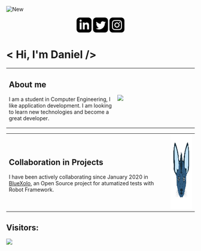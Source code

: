 ![New](https://user-images.githubusercontent.com/58959667/136335666-68a2cacb-95ca-4a28-966e-5b7746b60374.gif)

<p align='center'>
  <a href="https://www.linkedin.com/in/danielruizgtz" target="_blank"><img height="40" src="img\linkedin.svg"></a>
  <a href="https://twitter.com/Daniel_Ruiz_Gtz" target="_blank"><img height="40" src="img\twitter.svg"></a>
  <a href="https://www.instagram.com/daniel.ruiz.gdl" target="_blank"><img height="40" src="img\instagram.svg"></a>
</p>

# < Hi, I'm Daniel />

<table>
  <tr>
    <td> 
    <h2>About me</h2>
      <p>
        I am a student in Computer Engineering, I like application development. I am looking to learn new technologies and become a great developer.  
      </p>
    </td>
    <td>
      <img align='right' src='https://user-images.githubusercontent.com/5713670/87202985-820dcb80-c2b6-11ea-9f56-7ec461c497c3.gif' width='200"'>
    </td>
  </tr>
</table>
<table>
  <tr>
    <td> 
      <h2>Collaboration in Projects</h2>
      <p>
        I have been actively collaborating since January 2020 in <a href="https://www.instagram.com/daniel.ruiz.gdl" target="_blank"> BlueXolo</a>, an Open Source project for atumatized tests with Robot Framework.
      </p>
    </td>
    <td>
      <img height="200" src="img\xolo.svg" >
    </td>
  </tr>
</table>

## Visitors:
<img src="https://profile-counter.glitch.me/Daniel-Ruiz-Gtz/count.svg" />